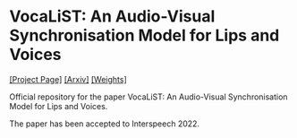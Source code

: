 # VocaLiST: An Audio-Visual Synchronisation Model for Lips and Voices
[[Project Page]](https://ipcv.github.io/VocaLiST/) [[Arxiv]](https://arxiv.org/abs/2204.02090) [[Weights]](https://drive.google.com/drive/folders/1-g4qHUNNcCZpmSqEflKMxPMvwnn9e88N?usp=sharing)

Official repository for the paper VocaLiST: An Audio-Visual Synchronisation Model for Lips and Voices. 

The paper has been accepted to Interspeech 2022.
